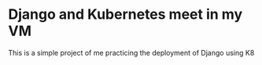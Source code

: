 # Django and Kubernetes meet in my VM
This is a simple project of me practicing the deployment of Django using K8
